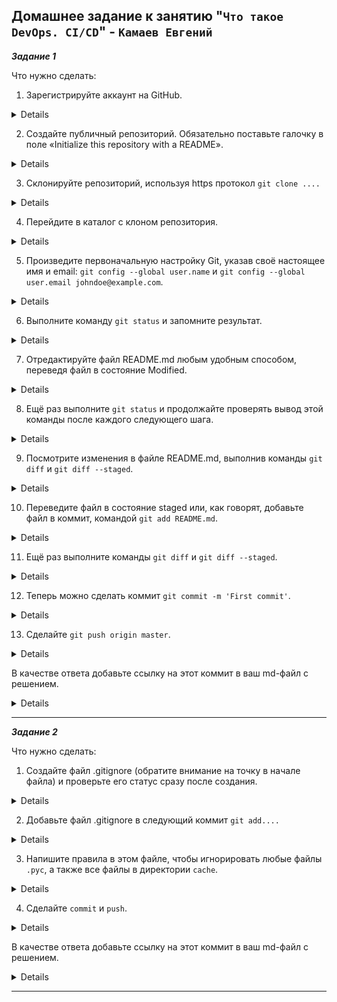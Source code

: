 ## Домашнее задание к занятию "`Что такое DevOps. CI/CD`" - `Камаев Евгений`


***Задание 1***

Что нужно сделать:
1. Зарегистрируйте аккаунт на GitHub.

<details>
   
![Screnshot](https://github.com/7Evgen7/Netology/blob/main/JPG/7_05-Git/7_05_1_1.jpg)
   
</details>


2. Создайте публичный репозиторий. Обязательно поставьте галочку в поле «Initialize this repository with a README».

<details>

![Screnshot](https://github.com/7Evgen7/Netology/blob/main/JPG/7_05-Git/7_05_1_2.jpg)

![Screnshot](https://github.com/7Evgen7/Netology/blob/main/JPG/7_05-Git/7_05_1_2_.jpg)   

![Screnshot](https://github.com/7Evgen7/Netology/blob/main/JPG/7_05-Git/7_05_1_2_1.jpg)   
   
</details>

3. Склонируйте репозиторий, используя https протокол `git clone ....`

<details>

![Screnshot](https://github.com/7Evgen7/Netology/blob/main/JPG/7_05-Git/7_05_1_3.jpg)

![Screnshot](https://github.com/7Evgen7/Netology/blob/main/JPG/7_05-Git/7_05_1_3_.jpg)
   
</details>

4. Перейдите в каталог с клоном репозитория.

<details>

![Screnshot](https://github.com/7Evgen7/Netology/blob/main/JPG/7_05-Git/7_05_1_4.jpg)

</details>

5. Произведите первоначальную настройку Git, указав своё настоящее имя и email: `git config --global user.name` и `git config --global user.email johndoe@example.com`.

<details>

![Screnshot](https://github.com/7Evgen7/Netology/blob/main/JPG/7_05-Git/7_05_1_5.jpg)

</details>

6. Выполните команду `git status` и запомните результат.

<details>

![Screnshot](https://github.com/7Evgen7/Netology/blob/main/JPG/7_05-Git/7_05_1_6.jpg)

</details>

7. Отредактируйте файл README.md любым удобным способом, переведя файл в состояние Modified.

<details>

![Screnshot](https://github.com/7Evgen7/Netology/blob/main/JPG/7_05-Git/7_05_1_7.jpg)

</details>

8. Ещё раз выполните `git status` и продолжайте проверять вывод этой команды после каждого следующего шага.

<details>

![Screnshot](https://github.com/7Evgen7/Netology/blob/main/JPG/7_05-Git/7_05_1_8.jpg)

</details>

9. Посмотрите изменения в файле README.md, выполнив команды `git diff` и `git diff --staged`.

<details>

![Screnshot](https://github.com/7Evgen7/Netology/blob/main/JPG/7_05-Git/7_05_1_9.jpg)

</details>

10. Переведите файл в состояние staged или, как говорят, добавьте файл в коммит, командой `git add README.md`.

<details>

![Screnshot](https://github.com/7Evgen7/Netology/blob/main/JPG/7_05-Git/7_05_1_10.jpg)

</details>

11. Ещё раз выполните команды `git diff` и `git diff --staged`.

<details>

![Screnshot](https://github.com/7Evgen7/Netology/blob/main/JPG/7_05-Git/7_05_1_11.jpg)

</details>

12. Теперь можно сделать коммит `git commit -m 'First commit'`.

<details>

![Screnshot](https://github.com/7Evgen7/Netology/blob/main/JPG/7_05-Git/7_05_1_12.jpg)

</details>

13. Сделайте `git push origin master`.

<details>

![Screnshot](https://github.com/7Evgen7/Netology/blob/main/JPG/7_05-Git/7_05_1_13.jpg)

</details>

В качестве ответа добавьте ссылку на этот коммит в ваш md-файл с решением.

<details>
   
![Commit "edit README.md"](https://github.com/7Evgen7/Git/commit/aeb92d3e176003ec37acc92db71b5e00a3adce89)
   
</details>

---

***Задание 2***

Что нужно сделать:
1. Создайте файл .gitignore (обратите внимание на точку в начале файла) и проверьте его статус сразу после создания.

<details>

![Screnshot](https://github.com/7Evgen7/Netology/blob/main/JPG/7_05-Git/7_05_2_1.jpg)

</details>

2. Добавьте файл .gitignore в следующий коммит `git add....`

<details>

![Screnshot](https://github.com/7Evgen7/Netology/blob/main/JPG/7_05-Git/7_05_2_2.jpg)

</details>

3. Напишите правила в этом файле, чтобы игнорировать любые файлы `.pyc`, а также все файлы в директории `cache`.

<details>

![Screnshot](https://github.com/7Evgen7/Netology/blob/main/JPG/7_05-Git/7_05_2_3.jpg)

</details>

4. Сделайте `commit` и `push`.

<details>

![Screnshot](https://github.com/7Evgen7/Netology/blob/main/JPG/7_05-Git/7_05_2_4.jpg)
   
![Screnshot](https://github.com/7Evgen7/Netology/blob/main/JPG/7_05-Git/7_05_2_4_.jpg)

</details>

В качестве ответа добавьте ссылку на этот коммит в ваш md-файл с решением.

<details>
   
![Commit and push .gitignore](https://github.com/7Evgen7/Git/commit/85a5d80cd2cdafc56ae0d3f6ce4cd7eee721bcf3)
   
</details>

---
